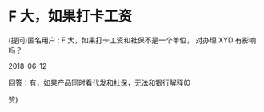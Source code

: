 # F 大，如果打卡工资

(提问)匿名用户 : F 大，如果打卡工资和社保不是一个单位， 对办理 XYD 有影响吗？

2018-06-12

回答：有，如果产品同时看代发和社保，无法和银行解释(0

赞)